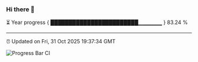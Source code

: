 ### Hi there 👋

⏳ Year progress { ████████████████████████▁▁▁▁▁▁ } 83.24 %

---

⏰ Updated on Fri, 31 Oct 2025 19:37:34 GMT

![Progress Bar CI](https://github.com/IshwaranRudhara/GIT-ACTION/workflows/Progress%20Bar%20CI/badge.svg)
